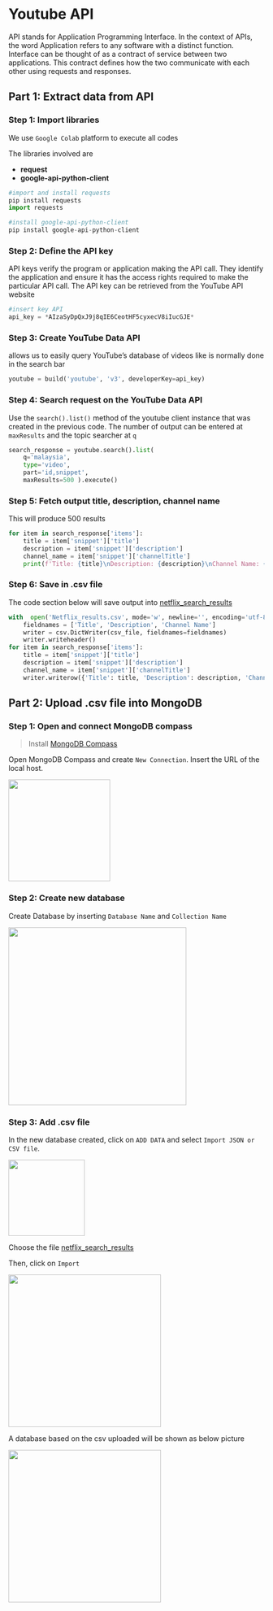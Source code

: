
# Youtube API
 API stands for Application Programming Interface. In the context of APIs, the word Application refers to any software with a distinct function. Interface can be thought of as a contract of service between two applications. This contract defines how the two communicate with each other using requests and responses. 

## Part 1: Extract data from API 
### Step 1: Import libraries
We use `Google Colab` platform to execute all codes


The libraries involved are

 - **request**
 - **google-api-python-client**

```python
#import and install requests
pip install requests
import requests

#install google-api-python-client 
pip install google-api-python-client
```

### Step 2: Define the API key
API keys verify the program or application making the API call. They identify the application and ensure it has the access rights required to make the particular API call. The API key can be retrieved from the YouTube API website
```python
#insert key API
api_key = *AIzaSyDpQxJ9j8qIE6CeotHF5cyxecV8iIucGJE*
```
### Step 3: Create YouTube Data API
 allows us to easily query YouTube’s database of videos like is normally done in the search bar
```python
youtube = build('youtube', 'v3', developerKey=api_key)
```

### Step 4: Search request on the YouTube Data API 
Use the `search().list()` method of the youtube client instance that was created in the previous code. The number of output can be entered at `maxResults` and the topic searcher at `q`

```python
search_response = youtube.search().list( 
    q='malaysia', 
    type='video', 
    part='id,snippet', 
    maxResults=500 ).execute()
```

### Step 5: Fetch output title, description, channel name
This will produce 500 results
```python
for item in search_response['items']: 
    title = item['snippet']['title'] 
    description = item['snippet']['description'] 
    channel_name = item['snippet']['channelTitle'] 
    print(f'Title: {title}\nDescription: {description}\nChannel Name: {channel_name}\n')
```

### Step 6: Save in .csv file
The code section below will save output into [netflix_search_results](https://github.com/drshahizan/special-topic-data-engineering/blob/11957597cbe0d791eefc634dbe4a2b8c3b9506c3/Assignment/API/submission/CodeX/youtube_search_results.csv)
```python
with  open('Netflix_results.csv', mode='w', newline='', encoding='utf-8') as csv_file: 
    fieldnames = ['Title', 'Description', 'Channel Name'] 
    writer = csv.DictWriter(csv_file, fieldnames=fieldnames) 
    writer.writeheader() 
for item in search_response['items']:
    title = item['snippet']['title'] 
    description = item['snippet']['description'] 
    channel_name = item['snippet']['channelTitle'] 
    writer.writerow({'Title': title, 'Description': description, 'Channel Name': channel_name})
```

## Part 2: Upload .csv file into MongoDB 
### Step 1: Open and connect MongoDB compass
> Install [MongoDB Compass](https://www.mongodb.com/try/download/shell) 

Open MongoDB Compass and create `New Connection`. Insert the URL of the local host.

<img height='200px' src='https://user-images.githubusercontent.com/96984290/230783928-1fe10a85-dd6e-43b2-8397-a29c0f03658d.jpg'/>


### Step 2: Create new database
Create Database by inserting `Database Name` and `Collection Name` 

<img height='350px' src='https://user-images.githubusercontent.com/96984290/230783967-e43ebd9a-7e2d-4296-8231-5249137b2dde.jpg'/>

### Step 3: Add .csv file
In the new database created, click on `ADD DATA` and select `Import JSON or CSV file`.

<img height='150px' src='https://user-images.githubusercontent.com/96984290/230783986-27fef5d2-81b6-4ce2-8858-4f5fd721b4d1.jpg'/>


Choose the file [netflix_search_results](https://github.com/drshahizan/special-topic-data-engineering/blob/11957597cbe0d791eefc634dbe4a2b8c3b9506c3/Assignment/API/submission/CodeX/youtube_search_results.csv) 

Then, click on `Import`

<img height='300px' src='https://user-images.githubusercontent.com/96984290/230784004-63817cab-f6f0-451f-bd8f-7088bb2a6e3f.jpg'/>

A database based on the csv uploaded will be shown as below picture

<img height='300px' src='https://user-images.githubusercontent.com/96984290/230784034-2d26ea95-b369-47c2-8a21-635f9cc0689b.jpg'/>





